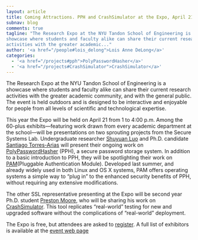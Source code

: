 ```yaml
---
layout: article
title: Coming Attractions. PPH and CrashSimulator at the Expo, April 21
subnav: blog
comments: true
tagline: "The Research Expo at the NYU Tandon School of Engineering is a
showcase where students and faculty alike can share their current research
activities with the greater academic..."
author: '<a href="/people#lois_delong">Lois Anne DeLong</a>'
categories:
  - '<a href="/projects#pph">PolyPasswordHasher</a>'
  - '<a href="/projects#CrashSimulator">CrashSimulator</a>'
---  
```


The Research Expo at the NYU Tandon School of Engineering is a showcase where
students and faculty alike can share their current research activities with
the greater academic community, and with the general public. The event is
held outdoors and is designed to be interactive and enjoyable for people
from all levels of scientific and technological expertise.

This year the Expo will be held on April 21 from 1 to 4:00 p.m.
Among the 60-plus exhibits—featuring work drawn from every academic department
at the school—will be presentations on two sprouting projects from the
Secure Systems Lab. Undergraduate researcher <a href="/people#lolaly_luo">Shuyuan Luo</a>
and Ph.D. candidate
<a href="/people#santiago_torres">Santiago Torres-Arias</a> will present their
ongoing work on [PolyPasswordHasher](https://polypasswordhasher.github.io/PolyPasswordHasher/)
(PPH), a secure password storage system. In addition to a basic introduction
to PPH, they will be spotlighting their work on
[PAM](https://github.com/LolalyLuo/PolyPasswordHasher/tree/PPHPAMModule)(Pluggable
Authentication Module). Developed last summer, and already widely used
in both Linux and OS X systems, PAM offers operating systems a
simple way to “plug in” to the enhanced security benefits of PPH,
without requiring any extensive modifications.

The other SSL representative presenting at the Expo will be second year Ph.D.
student <a href="/people#preston_moore">Preston Moore</a>, who will be sharing
his work on <a href="/projects#CrashSimulator">CrashSimulator</a>.
This tool replicates “real-world” testing for new and upgraded software
without the complications of “real-world” deployment.

The Expo is free, but attendees are asked to [register](https://www.eventbrite.com/e/2017-nyu-tandon-school-of-engineering-research-expo-general-public-viewing-registration-33122091066).
A full list of exhibitors is available at the [event web page](http://engineering.nyu.edu/events/2017/04/21/2017-nyu-tandon-school-engineering-research-expo.)
